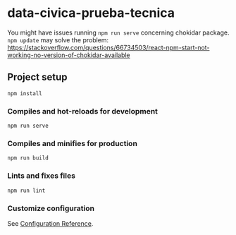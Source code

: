 # data-civica-prueba-tecnica

You might have issues running `npm run serve` concerning chokidar package. `npm update` may solve the problem:
https://stackoverflow.com/questions/66734503/react-npm-start-not-working-no-version-of-chokidar-available

## Project setup
```
npm install
```

### Compiles and hot-reloads for development
```
npm run serve
```

### Compiles and minifies for production
```
npm run build
```

### Lints and fixes files
```
npm run lint
```

### Customize configuration
See [Configuration Reference](https://cli.vuejs.org/config/).
